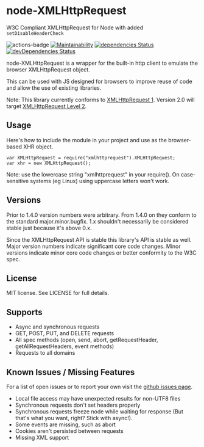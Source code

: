 # node-XMLHttpRequest #

W3C Compliant XMLHttpRequest for Node with added `setDisableHeaderCheck`

![actions-badge](https://github.com/drdgvhbh/node-XMLHttpRequest/workflows/CI/badge.svg)
[![Maintainability](https://api.codeclimate.com/v1/badges/38080de9d8eda1c4e99e/maintainability)](https://codeclimate.com/github/drdgvhbh/node-XMLHttpRequest/maintainability)
[![dependencies Status](https://david-dm.org/drdgvhbh/node-XMLHttpRequest/status.svg)](https://david-dm.org/drdgvhbh/node-XMLHttpRequest)
[![devDependencies Status](https://david-dm.org/drdgvhbh/node-XMLHttpRequest/dev-status.svg)](https://david-dm.org/drdgvhbh/node-XMLHttpRequest?type=dev)

node-XMLHttpRequest is a wrapper for the built-in http client to emulate the
browser XMLHttpRequest object.

This can be used with JS designed for browsers to improve reuse of code and
allow the use of existing libraries.

Note: This library currently conforms to [XMLHttpRequest 1](http://www.w3.org/TR/XMLHttpRequest/). Version 2.0 will target [XMLHttpRequest Level 2](http://www.w3.org/TR/XMLHttpRequest2/).

## Usage ##

Here's how to include the module in your project and use as the browser-based
XHR object.

	var XMLHttpRequest = require("xmlhttprequest").XMLHttpRequest;
	var xhr = new XMLHttpRequest();

Note: use the lowercase string "xmlhttprequest" in your require(). On
case-sensitive systems (eg Linux) using uppercase letters won't work.

## Versions ##

Prior to 1.4.0 version numbers were arbitrary. From 1.4.0 on they conform to
the standard major.minor.bugfix. 1.x shouldn't necessarily be considered
stable just because it's above 0.x.

Since the XMLHttpRequest API is stable this library's API is stable as
well. Major version numbers indicate significant core code changes.
Minor versions indicate minor core code changes or better conformity to
the W3C spec.

## License ##

MIT license. See LICENSE for full details.

## Supports ##

* Async and synchronous requests
* GET, POST, PUT, and DELETE requests
* All spec methods (open, send, abort, getRequestHeader,
  getAllRequestHeaders, event methods)
* Requests to all domains

## Known Issues / Missing Features ##

For a list of open issues or to report your own visit the [github issues
page](https://github.com/driverdan/node-XMLHttpRequest/issues).

* Local file access may have unexpected results for non-UTF8 files
* Synchronous requests don't set headers properly
* Synchronous requests freeze node while waiting for response (But that's what you want, right? Stick with async!).
* Some events are missing, such as abort
* Cookies aren't persisted between requests
* Missing XML support
